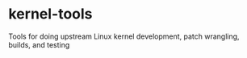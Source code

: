 # kernel-tools
Tools for doing upstream Linux kernel development, patch wrangling, builds, and testing
